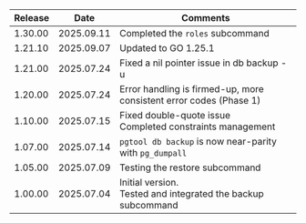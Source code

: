 | Release | Date       | Comments                                                           |
|---------|------------|--------------------------------------------------------------------|
| 1.30.00 | 2025.09.11 | Completed the `roles` subcommand                                   |
| 1.21.10 | 2025.09.07 | Updated to GO 1.25.1                                               |
| 1.21.00 | 2025.07.24 | Fixed a nil pointer issue in db backup -u                          |
| 1.20.00 | 2025.07.24 | Error handling is firmed-up, more consistent error codes (Phase 1) |
| 1.10.00 | 2025.07.15 | Fixed double-quote issue<br>Completed constraints management       |
| 1.07.00 | 2025.07.14 | `pgtool db backup` is now near-parity with `pg_dumpall`            |
| 1.05.00 | 2025.07.09 | Testing the restore subcommand                                     |
| 1.00.00 | 2025.07.04 | Initial version.<br>Tested and integrated the backup subcommand    |




